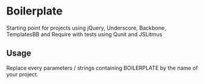 # Boilerplate

Starting point for projects using jQuery, Underscore, Backbone, TemplatesBB and Require with tests using Qunit and JSLitmus

## Usage

Replace every parameters / strings containing BOILERPLATE by the name of your project.
